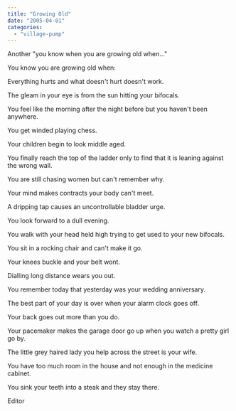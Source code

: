 ```yaml
---
title: "Growing Old"
date: "2005-04-01"
categories: 
  - "village-pump"
---
```


Another "you know when you are growing old when..."

You know you are growing old when:

Everything hurts and what doesn't hurt doesn't work.

The gleam in your eye is from the sun hitting your bifocals.

You feel like the morning after the night before but you haven't been anywhere.

You get winded playing chess.

Your children begin to look middle aged.

You finally reach the top of the ladder only to find that it is leaning against the wrong wall.

You are still chasing women but can't remember why.

Your mind makes contracts your body can't meet.

A dripping tap causes an uncontrollable bladder urge.

You look forward to a dull evening.

You walk with your head held high trying to get used to your new bifocals.

You sit in a rocking chair and can't make it go.

Your knees buckle and your belt wont.

Dialling long distance wears you out.

You remember today that yesterday was your wedding anniversary.

The best part of your day is over when your alarm clock goes off.

Your back goes out more than you do.

Your pacemaker makes the garage door go up when you watch a pretty girl go by.

The little grey haired lady you help across the street is your wife.

You have too much room in the house and not enough in the medicine cabinet.

You sink your teeth into a steak and they stay there.

Editor
